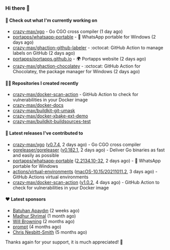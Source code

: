 ### Hi there 👋

#### 👷 Check out what I'm currently working on

- [crazy-max/xgo](https://github.com/crazy-max/xgo) - Go CGO cross compiler (1 day ago)
- [portapps/whatsapp-portable](https://github.com/portapps/whatsapp-portable) - 🚀 WhatsApp portable for Windows (2 days ago)
- [crazy-max/ghaction-github-labeler](https://github.com/crazy-max/ghaction-github-labeler) - :octocat: GitHub Action to manage labels on GitHub (2 days ago)
- [portapps/portapps.github.io](https://github.com/portapps/portapps.github.io) - 🌍 Portapps website (2 days ago)
- [crazy-max/ghaction-chocolatey](https://github.com/crazy-max/ghaction-chocolatey) - :octocat: GitHub Action for Chocolatey, the package manager for Windows (2 days ago)

#### 👨‍💻 Repositories I created recently

- [crazy-max/docker-scan-action](https://github.com/crazy-max/docker-scan-action) - GitHub Action to check for vulnerabilities in your Docker image
- [crazy-max/docker-docs](https://github.com/crazy-max/docker-docs)
- [crazy-max/buildkit-git-umask](https://github.com/crazy-max/buildkit-git-umask)
- [crazy-max/docker-xbake-ext-demo](https://github.com/crazy-max/docker-xbake-ext-demo)
- [crazy-max/buildkit-buildsources-test](https://github.com/crazy-max/buildkit-buildsources-test)

#### 🚀 Latest releases I've contributed to

- [crazy-max/xgo](https://github.com/crazy-max/xgo) ([v0.7.4](https://github.com/crazy-max/xgo/releases/tag/v0.7.4), 2 days ago) - Go CGO cross compiler
- [goreleaser/goreleaser](https://github.com/goreleaser/goreleaser) ([v0.182.1](https://github.com/goreleaser/goreleaser/releases/tag/v0.182.1), 2 days ago) - Deliver Go binaries as fast and easily as possible
- [portapps/whatsapp-portable](https://github.com/portapps/whatsapp-portable) ([2.2134.10-32](https://github.com/portapps/whatsapp-portable/releases/tag/2.2134.10-32), 2 days ago) - 🚀 WhatsApp portable for Windows
- [actions/virtual-environments](https://github.com/actions/virtual-environments) ([macOS-10.15/20211011.2](https://github.com/actions/virtual-environments/releases/tag/macOS-10.15%2F20211011.2), 3 days ago) - GitHub Actions virtual environments
- [crazy-max/docker-scan-action](https://github.com/crazy-max/docker-scan-action) ([v1.0.2](https://github.com/crazy-max/docker-scan-action/releases/tag/v1.0.2), 4 days ago) - GitHub Action to check for vulnerabilities in your Docker image

#### ❤️ Latest sponsors
- [Batuhan Apaydın](https://github.com/developer-guy) (2 weeks ago)
- [Madhur Shrimal](https://github.com/shrimalmadhur) (1 month ago)
- [Will Browning](https://github.com/willbrowningme) (2 months ago)
- [prompt](https://github.com/pr-mpt) (4 months ago)
- [Chris Nesbitt-Smith](https://github.com/chrisns) (5 months ago)

Thanks again for your support, it is much appreciated! 🙏
